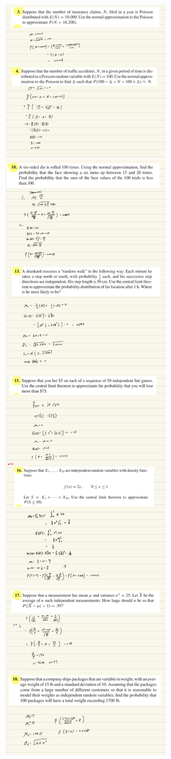 ![image](https://github.com/HWTeng-Teaching/202409-Math-Stat/blob/main/HW1203/18_Tim/IMG_1275.jpeg)
![image](https://github.com/HWTeng-Teaching/202409-Math-Stat/blob/main/HW1203/18_Tim/IMG_1276.jpeg)
![image](https://github.com/HWTeng-Teaching/202409-Math-Stat/blob/main/HW1203/18_Tim/IMG_1277.jpeg)
![image](https://github.com/HWTeng-Teaching/202409-Math-Stat/blob/main/HW1203/18_Tim/IMG_1278.jpeg)